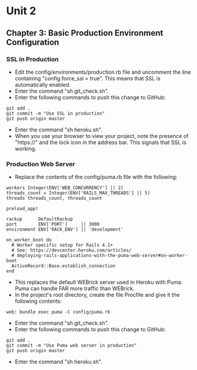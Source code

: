 # Unit 2
## Chapter 3: Basic Production Environment Configuration

### SSL in Production

*  Edit the config/environments/production.rb file and uncomment the line containing "config.force_ssl = true".
This means that SSL is automatically enabled.
* Enter the command "sh git_check.sh".
*  Enter the following commands to push this change to GitHub:
```
git add .
git commit -m "Use SSL in production"
git push origin master
```
* Enter the command "sh heroku.sh".
* When you use your browser to view your project, note the presence of "https://" and the lock icon in the address bar.
This signals that SSL is working.

### Production Web Server

* Replace the contents of the config/puma.rb file with the following:

```
workers Integer(ENV['WEB_CONCURRENCY'] || 2)
threads_count = Integer(ENV['RAILS_MAX_THREADS'] || 5)
threads threads_count, threads_count

preload_app!

rackup      DefaultRackup
port        ENV['PORT']     || 3000
environment ENV['RACK_ENV'] || 'development'

on_worker_boot do
  # Worker specific setup for Rails 4.1+
  # See: https://devcenter.heroku.com/articles/
  # deploying-rails-applications-with-the-puma-web-server#on-worker-boot
  ActiveRecord::Base.establish_connection
end
```
* This replaces the default WEBrick server used in Heroku with Puma.  Puma can handle FAR more traffic than WEBrick.
* In the project's root directory, create the file Procfile and give it the following contents:
```
web: bundle exec puma -C config/puma.rb
```
* Enter the command "sh git_check.sh".
*  Enter the following commands to push this change to GitHub:
```
git add .
git commit -m "Use Puma web server in production"
git push origin master
```
* Enter the command "sh heroku.sh".
